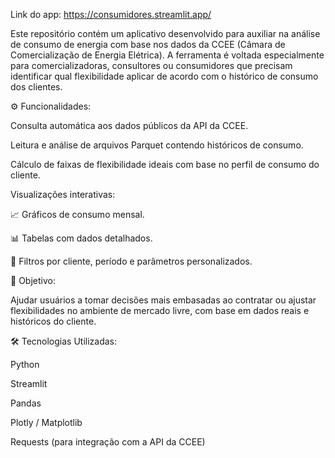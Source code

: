 Link do app: https://consumidores.streamlit.app/

Este repositório contém um aplicativo desenvolvido para auxiliar na análise de consumo de energia com base nos dados da CCEE (Câmara de Comercialização de Energia Elétrica). A ferramenta é voltada especialmente para comercializadoras, consultores ou consumidores que precisam identificar qual flexibilidade aplicar de acordo com o histórico de consumo dos clientes.
 
⚙️ Funcionalidades:
 
Consulta automática aos dados públicos da API da CCEE.
 
Leitura e análise de arquivos Parquet contendo históricos de consumo.
 
Cálculo de faixas de flexibilidade ideais com base no perfil de consumo do cliente.
 
Visualizações interativas:
 
📈 Gráficos de consumo mensal.
 
📊 Tabelas com dados detalhados.
 
🔎 Filtros por cliente, período e parâmetros personalizados.
 
 
 
🧠 Objetivo:
 
Ajudar usuários a tomar decisões mais embasadas ao contratar ou ajustar flexibilidades no ambiente de mercado livre, com base em dados reais e históricos do cliente.
 
🛠️ Tecnologias Utilizadas:
 
Python
 
Streamlit
 
Pandas
 
Plotly / Matplotlib
 
Requests (para integração com a API da CCEE)
